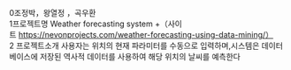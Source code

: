 0조정박，왕열정 ，곡우환<br>
1프로젝트명 Weather forecasting system +（사이트 https://nevonprojects.com/weather-forecasting-using-data-mining/）
2 프로젝트소개 사용자는 위치의 현재 파라미터를 수동으로 입력하며,시스템은 데이터베이스에 저장된 역사적 데이터를 
사용하여 해당 위치의 날씨를 예측한다
